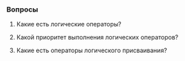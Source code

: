 ### Вопросы

1. Какие есть логические операторы?

2. Какой приоритет выполнения логических операторов?

3. Какие есть операторы логического присваивания?

